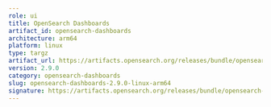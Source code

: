 ```yaml
---
role: ui
title: OpenSearch Dashboards
artifact_id: opensearch-dashboards
architecture: arm64
platform: linux
type: targz
artifact_url: https://artifacts.opensearch.org/releases/bundle/opensearch-dashboards/2.9.0/opensearch-dashboards-2.9.0-linux-arm64.tar.gz
version: 2.9.0
category: opensearch-dashboards
slug: opensearch-dashboards-2.9.0-linux-arm64
signature: https://artifacts.opensearch.org/releases/bundle/opensearch-dashboards/2.9.0/opensearch-dashboards-2.9.0-linux-arm64.tar.gz.sig
---
```


